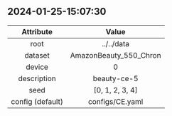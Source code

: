 
## 2024-01-25-15:07:30 


|  Attribute   |   Value   |
| :-------------: | :-----------: |
|  root  |   ../../data    |
|  dataset  |   AmazonBeauty_550_Chron    |
|  device  |   0    |
|  description  |   beauty-ce-5    |
|  seed  |   [0, 1, 2, 3, 4]    |
|  config (default)  |   configs/CE.yaml    |
